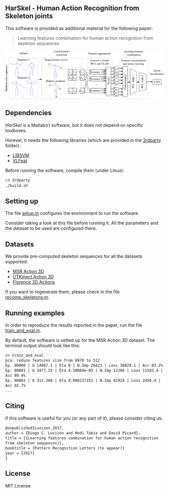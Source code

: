 ## HarSkel - Human Action Recognition from Skeleton joints

This software is provided as additional material for the following paper:
> Learning features combination for human action recognition from skeleton sequences

![Overview](images/overview.png)

## Dependencies

*HarSkel* is a Matlab(r) software, but it does not depend on specific toolboxes.

Horever, it needs the following libraries (which are provided in the [3rdparty](3rdparty) folder):
* [LIBSVM](http://www.csie.ntu.edu.tw/~cjlin/libsvm/)
* [VLFeat](http://www.vlfeat.org/)

Before running the software, compile them (under Linux):
```sh
cd 3rdparty
./build.sh
```

## Setting up

The file [setup.m](setup.m) configures the environment to run the software.

Consider taking a look at this file before running it.
All the parameters and the dataset to be used are configured there.

## Datasets

We provide pre-computed skeleton sequences for all the datasets supported:
* [MSR Action 3D](http://research.microsoft.com/en-us/um/people/zliu/ActionRecoRsrc)
* [UTKinect Action 3D](http://cvrc.ece.utexas.edu/KinectDatasets/HOJ3D.html)
* [Florence 3D Actions](https://www.micc.unifi.it/resources/datasets/florence-3d-actions-dataset)

If you want to regenerate them, please check in the file [recomp_skeletons.m](preprocessing/recomp_skeletons.m).

## Running examples

In order to reproduce the results reported in the paper, run the file [train_and_eval.m](train_and_eval.m).

By default, the software is setted up for the MSR Action 3D dataset. The terminal output should look like this:

```
>> train_and_eval
pca: reduce features size from 8970 to 512
Ep. 00000 | G 14867.1 | Eta 0 | N.Imp 26423 | Loss 30829.1 | Acc 83.2%
Ep. 00001 | G 3477.25 | Eta 4.10069e-05 | N.Imp 12206 | Loss 11583.4 | Acc 89.4%
Ep. 00002 | G 311.288 | Eta 0.000237151 | N.Imp 02924 | Loss 2456.4 | Acc 92.7%
...
```

## Citing

If this software is useful for you (or any part of it), please consider citing us:
```
@unpublished{Luvizon_2017,
author = {Diogo C. Luvizon and Hedi Tabia and David Picard},
title = {{Learning features combination for human action recognition from skeleton sequences}},
booktitle = {Pattern Recognition Letters (to appear)}
year = {2017}
}
```

## License

MIT License
